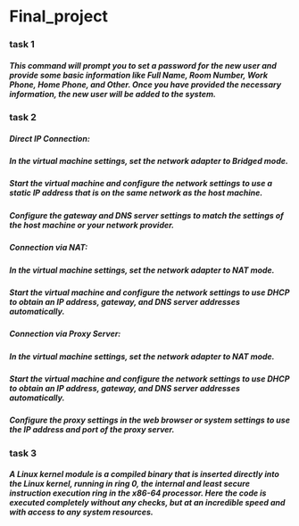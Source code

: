 # Final_project
### task 1
##### This command will prompt you to set a password for the new user and provide some basic information like Full Name, Room Number, Work Phone, Home Phone, and Other. Once you have provided the necessary information, the new user will be added to the system.

### task 2
##### Direct IP Connection:

##### In the virtual machine settings, set the network adapter to Bridged mode.
##### Start the virtual machine and configure the network settings to use a static IP address that is on the same network as the host machine.
##### Configure the gateway and DNS server settings to match the settings of the host machine or your network provider.
##### Connection via NAT:

##### In the virtual machine settings, set the network adapter to NAT mode.
##### Start the virtual machine and configure the network settings to use DHCP to obtain an IP address, gateway, and DNS server addresses automatically.
##### Connection via Proxy Server:

##### In the virtual machine settings, set the network adapter to NAT mode.
##### Start the virtual machine and configure the network settings to use DHCP to obtain an IP address, gateway, and DNS server addresses automatically.
##### Configure the proxy settings in the web browser or system settings to use the IP address and port of the proxy server.

### task 3
##### A Linux kernel module is a compiled binary that is inserted directly into the Linux kernel, running in ring 0, the internal and least secure instruction execution ring in the x86-64 processor. Here the code is executed completely without any checks, but at an incredible speed and with access to any system resources.
